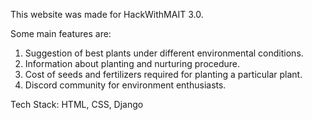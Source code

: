 This website was made for HackWithMAIT 3.0.

Some main features are:
 1) Suggestion of best plants under different environmental conditions.
 2) Information about planting and nurturing procedure.
 3) Cost of seeds and fertilizers required for planting a particular plant.
 4) Discord community for environment enthusiasts.

Tech Stack:
HTML, CSS, Django
